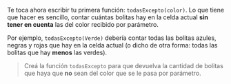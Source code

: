 Te toca ahora escribir tu primera función: `todasExcepto(color)`. Lo que tiene que hacer es sencillo, contar cuántas bolitas hay en la celda actual **sin tener en cuenta** las del color recibido por parámetro. 

Por ejemplo, `todasExcepto(Verde)` debería contar todas las bolitas azules, negras y rojas que hay en la celda actual (o dicho de otra forma: todas las bolitas que hay **menos** las verdes).

> Creá la función `todasExcepto` para que devuelva la cantidad de bolitas que haya que **no** sean del color que se le pasa por parámetro.